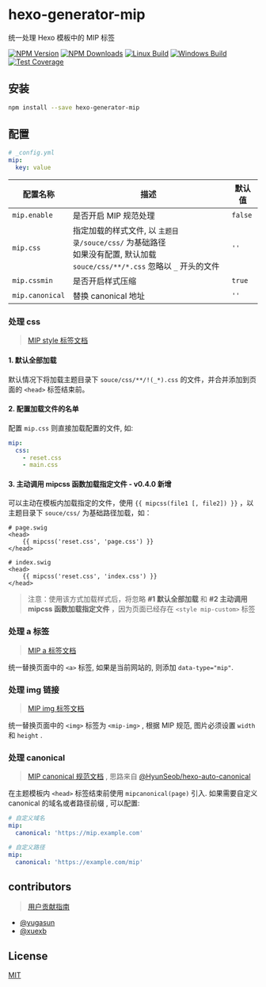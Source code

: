 # hexo-generator-mip

统一处理 Hexo 模板中的 MIP 标签

[![NPM Version](https://img.shields.io/npm/v/hexo-generator-mip.svg)](https://www.npmjs.com/package/hexo-generator-mip)
[![NPM Downloads](https://img.shields.io/npm/dm/hexo-generator-mip.svg)](https://www.npmjs.com/package/hexo-generator-mip)
[![Linux Build](https://img.shields.io/travis/xuexb/hexo-generator-mip/master.svg?label=linux)](https://travis-ci.org/xuexb/hexo-generator-mip)
[![Windows Build](https://img.shields.io/appveyor/ci/xuexb/hexo-generator-mip/master.svg?label=windows)](https://ci.appveyor.com/project/xuexb/hexo-generator-mip)
[![Test Coverage](https://img.shields.io/coveralls/xuexb/hexo-generator-mip/master.svg)](https://coveralls.io/r/xuexb/hexo-generator-mip?branch=master)

## 安装

``` bash
npm install --save hexo-generator-mip
```

## 配置

``` yaml
# _config.yml
mip:
  key: value
```

配置名称 | 描述 | 默认值
--- | --- | ---
`mip.enable` | 是否开启 MIP 规范处理 | `false`
`mip.css` | 指定加载的样式文件, 以 `主题目录/souce/css/` 为基础路径<br>如果没有配置, 默认加载 `souce/css/**/*.css` 忽略以 `_` 开头的文件 | `''`
`mip.cssmin` | 是否开启样式压缩 | `true`
`mip.canonical` | 替换 canonical 地址 | `''`

### 处理 css

> [MIP style 标签文档](https://www.mipengine.org/doc/2-tech/1-mip-html.html)

#### 1. 默认全部加载

默认情况下将加载主题目录下 `souce/css/**/!(_*).css` 的文件，并合并添加到页面的 `<head>` 标签结束前。

#### 2. 配置加载文件的名单

配置 `mip.css` 则直接加载配置的文件, 如:

``` yaml
mip:
  css:
    - reset.css
    - main.css
```

#### 3. 主动调用 mipcss 函数加载指定文件 - v0.4.0 新增

可以主动在模板内加载指定的文件，使用 `{{ mipcss(file1 [, file2]) }}` ，以主题目录下 `souce/css/` 为基础路径加载，如：

```
# page.swig
<head>
    {{ mipcss('reset.css', 'page.css') }}
</head>

# index.swig
<head>
    {{ mipcss('reset.css', 'index.css') }}
</head>
```

> 注意：使用该方式加载样式后，将忽略 **#1 默认全部加载** 和 **#2 主动调用 mipcss 函数加载指定文件** ，因为页面已经存在 `<style mip-custom>` 标签

### 处理 a 标签

> [MIP a 标签文档](https://www.mipengine.org/examples/mip-extensions/mip-link.html)

统一替换页面中的 `<a>` 标签, 如果是当前网站的, 则添加 `data-type="mip"`.

### 处理 img 链接

> [MIP img 标签文档](https://www.mipengine.org/examples/mip/mip-img.html)

统一替换页面中的 `<img>` 标签为 `<mip-img>` , 根据 MIP 规范, 图片必须设置 `width` 和 `height` .

### 处理 canonical

> [MIP canonical 规范文档](https://www.mipengine.org/doc/2-tech/5-show-your-page.html) , 思路来自 [@HyunSeob/hexo-auto-canonical](https://github.com/HyunSeob/hexo-auto-canonical)

在主题模板内 `<head>` 标签结束前使用 `mipcanonical(page)` 引入. 如果需要自定义 canonical 的域名或者路径前缀 , 可以配置:

``` yaml
# 自定义域名
mip:
  canonical: 'https://mip.example.com'

# 自定义路径
mip:
  canonical: 'https://example.com/mip'
```

## contributors

> [用户贡献指南](.github/CONTRIBUTING.md)

- [@yugasun](https://github.com/yugasun/)
- [@xuexb](https://github.com/xuexb/)

## License

[MIT](./LICENSE)
